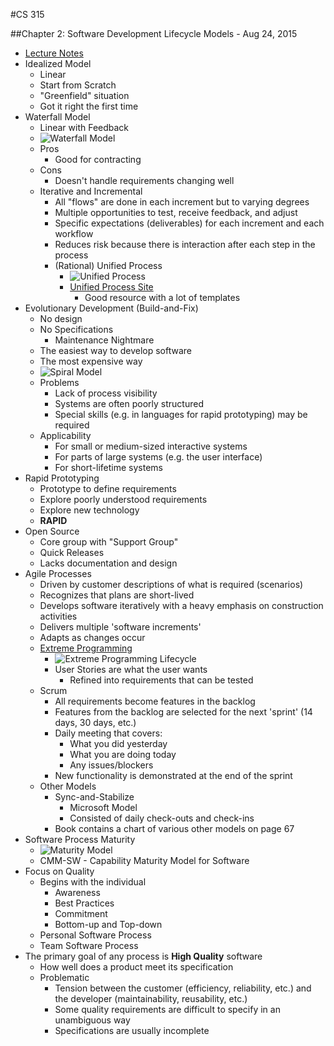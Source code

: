 #CS 315

##Chapter 2: Software Development Lifecycle Models - Aug 24, 2015

 - [Lecture Notes](https://ualearn.blackboard.com/bbcswebdav/pid-1822226-dt-content-rid-13672579_1/courses/45063.201540/Chapter02.pdf)
 - Idealized Model
	 - Linear
	 - Start from Scratch
	 - "Greenfield" situation
	 - Got it right the first time
 - Waterfall Model
	 - Linear with Feedback
	 - ![Waterfall Model](http://robabdul.com/wp-content/uploads/2015/02/Waterfall-Model.gif)
	 - Pros
		 - Good for contracting
	 - Cons
		 - Doesn't handle requirements changing well
	 - Iterative and Incremental
		 - All "flows" are done in each increment but to varying degrees
		 - Multiple opportunities to test, receive feedback, and adjust
		 - Specific expectations (deliverables) for each increment and each workflow
		 - Reduces risk because there is interaction after each step in the process
		 - (Rational) Unified Process
			 - ![Unified Process](https://upload.wikimedia.org/wikiversity/en/a/aa/RationalUnifiedProcess.png)
			 - [Unified Process Site](http://www.upedu.org/)
				 - Good resource with a lot of templates
 - Evolutionary Development (Build-and-Fix)
	 - No design
	 - No Specifications
		 - Maintenance Nightmare
	 - The easiest way to develop software
	 - The most expensive way
	 - ![Spiral Model](https://courses.cs.vt.edu/csonline/SE/Lessons/Spiral/spiral.gif)
	 - Problems
		 - Lack of process visibility
		 - Systems are often poorly structured
		 - Special skills (e.g. in languages for rapid prototyping) may be required
	 - Applicability
		 - For small or medium-sized interactive systems
		 - For parts of large systems (e.g. the user interface)
		 - For short-lifetime systems
 - Rapid Prototyping
	 - Prototype to define requirements
	 - Explore poorly understood requirements
	 - Explore new technology
	 - **RAPID**
 - Open Source
	 - Core group with "Support Group"
	 - Quick Releases
	 - Lacks documentation and design
 - Agile Processes
	 - Driven by customer descriptions of what is required (scenarios)
	 - Recognizes that plans are short-lived
	 - Develops software iteratively with a heavy emphasis on construction activities
	 - Delivers multiple 'software increments'
	 - Adapts as changes occur
	 - [Extreme Programming](http://www.extremeprogramming.org/)
		 - ![Extreme Programming Lifecycle](http://www.extremeprogramming.org/map/images/project.gif)
		 - User Stories are what the user wants
			 - Refined into requirements that can be tested
	 - Scrum
		 - All requirements become features in the backlog
		 - Features from the backlog are selected for the next 'sprint' (14 days, 30 days, etc.)
		 - Daily meeting that covers:
			 - What you did yesterday
			 - What you are doing today
			 - Any issues/blockers
		 - New functionality is demonstrated at the end of the sprint
	 - Other Models
		 - Sync-and-Stabilize
			 - Microsoft Model
			 - Consisted of daily check-outs and check-ins
		 - Book contains a chart of various other models on page 67
 - Software Process Maturity
	 - ![Maturity Model](http://www.ibiblio.org/gferg/ldp/SCM-OpenSource/cmm.png)
	 - CMM-SW - Capability Maturity Model for Software
 - Focus on Quality
	 - Begins with the individual
		 - Awareness
		 - Best Practices
		 - Commitment
		 - Bottom-up and Top-down
	 - Personal Software Process
	 - Team Software Process
 - The primary goal of any process is **High Quality** software
	 - How well does a product meet its specification
	 - Problematic
		 - Tension between the customer (efficiency, reliability, etc.) and the developer (maintainability, reusability, etc.)
		 - Some quality requirements are difficult to specify in an unambiguous way
		 - Specifications are usually incomplete
